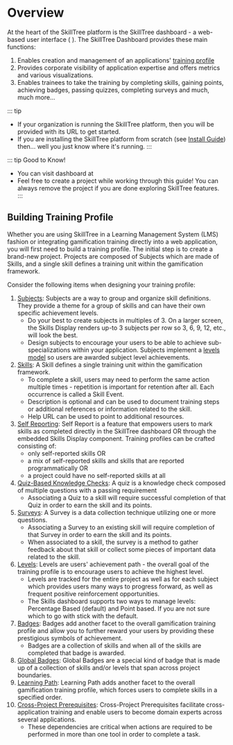 # Overview

At the heart of the SkillTree platform is the SkillTree dashboard - a web-based user interface<conditional visibilityFlag="skillTreeServiceUrl"> ( <service-url /> )</conditional>. 
The SkillTree Dashboard provides these main functions: 
1. Enables creation and management of an applications' [training profile](/dashboard/user-guide/#building-training-profile)
1. Provides corporate visibility of application expertise and offers metrics and various visualizations.
1. Enables trainees to take the training by completing skills, gaining points, achieving badges, passing quizzes, completing surveys and much, much more... 

<conditional visibilityFlag="skillTreeServiceUrl" :visibility-value="false">

::: tip
- If your organization is running the SkillTree platform, then you will be provided with its URL to get started. 
- If you are installing the SkillTree platform from scratch (see [Install Guide](/dashboard/install-guide/)) then... well you just know where it's running. 
:::

</conditional>

<conditional visibilityFlag="skillTreeServiceUrl" > 

::: tip Good to Know!
- You can visit dashboard at <service-url /> 
- Feel free to create a project while working through this guide! You can always remove the project if you are done exploring SkillTree features.  
:::

</conditional>

## Building Training Profile

Whether you are using SkillTree in a Learning Management System (LMS) fashion or integrating gamification
training directly into a web application,
you will first need to build a training profile. The initial step is to create a brand-new project. Projects are
composed of Subjects which are made of Skills, and a single skill defines a training unit within the gamification
framework. 

Consider the following items when designing your training profile:

1. [Subjects](/dashboard/user-guide/subjects.html): Subjects are a way to group and organize skill definitions. They provide a theme for a group of skills and can have their own specific achievement levels.
   - Do your best to create subjects in multiples of 3. On a larger screen, the Skills Display renders up-to 3 subjects per row so 3, 6, 9, 12, etc., will look the best. 
   - Design subjects to encourage your users to be able to achieve sub-specializations within your application. Subjects implement a [levels model](/dashboard/user-guide/levels.html) so users are awarded subject level achievements.
1. [Skills](/dashboard/user-guide/skills.html): A Skill defines a single training unit within the gamification framework.
   - To complete a skill, users may need to perform the same action multiple times - repetition is important for retention after all. Each occurrence is called a Skill Event.
   - Description is optional and can be used to document training steps or additional references or information related to the skill. 
   - Help URL can be used to point to additional resources.
1. [Self Reporting](/dashboard/user-guide/self-reporting.html): Self Report is a feature that empowers users to mark skills as completed directly in the SkillTree dashboard OR through the embedded Skills Display component. Training profiles can be crafted consisting of:
   - only self-reported skills OR
   - a mix of self-reported skills and skills that are reported programmatically OR
   - a project could have no self-reported skills at all
1. [Quiz-Based Knowledge Checks](/dashboard/user-guide/quizzes-and-surveys.html): A quiz is a knowledge check composed of multiple questions with a passing requirement
   - Associating a Quiz to a skill will require successful completion of that Quiz in order to earn the skill and its points.
1. [Surveys](/dashboard/user-guide/quizzes-and-surveys.html): A Survey is a data collection technique utilizing one or more questions. 
   - Associating a Survey to an existing skill will require completion of that Survey in order to earn the skill and its points.
   - When associated to a skill, the survey is a method to gather feedback about that skill or collect some pieces of important data related to the skill.
1. [Levels](/dashboard/user-guide/levels.html): Levels are users' achievement path - the overall goal of the training profile is to encourage users to achieve the highest level. 
   - Levels are tracked for the entire project as well as for each subject which provides users many ways to progress forward, as well as frequent positive reinforcement opportunities.
   - The Skills dashboard supports two ways to manage levels: Percentage Based (default) and Point based. If you are not sure which to go with stick with the default.    
1. [Badges](/dashboard/user-guide/badges.html): Badges add another facet to the overall gamification training profile and allow you to further reward your users by providing these prestigious symbols of achievement. 
   - Badges are a collection of skills and when all of the skills are completed that badge is awarded.
1. [Global Badges](/dashboard/user-guide/badges.html#global-badges): Global Badges are a special kind of badge that is made up of a collection of skills and/or levels that span across project boundaries.
1. [Learning Path](/dashboard/user-guide/learning-path.html): Learning Path adds another facet to the overall gamification training profile, which forces users to complete skills in a specified order.
1. [Cross-Project Prerequisites](/dashboard/user-guide/learning-path.html#cross-project-prerequisites): Cross-Project Prerequisites facilitate cross-application training and enable users to become domain experts across several applications. 
   - These dependencies are critical when actions are required to be performed in more than one tool in order to complete a task.

